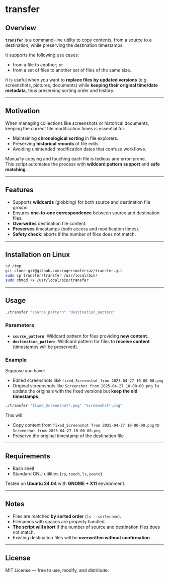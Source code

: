 # transfer

## Overview
**`transfer`** is a command-line utility to copy contents, from
a source to a destination, while preserving the destination timestamps.

It supports the following use cases:

- from a file to another; or
- from a set of files to another set of files of the same size.

It is useful when you want to **replace files by updated versions**
(e.g. screenshots, pictures, documents) while **keeping their original
time/date metadata**, thus preserving sorting order and history.

---

## Motivation

When managing collections like screenshots or historical documents,
keeping the correct file modification times is essential for:

- Maintaining **chronological sorting** in file explorers.
- Preserving **historical records** of file edits.
- Avoiding unintended modification dates that confuse workflows.

Manually copying and touching each file is tedious and error-prone.  
This script automates the process with **wildcard pattern support**
and **safe matching**.

---

## Features
- Supports **wildcards** (globbing) for both source and destination
file groups.
- Ensures **one-to-one correspondence** between source and destination
files.
- **Overwrites** destination file content.
- **Preserves** timestamps (both access and modification times).
- **Safety check**: aborts if the number of files does not match.

---

## Installation on Linux

```bash
cd /tmp
git clone git@github.com:rogeriooferraz/transfer.git
sudo cp transfer/transfer /usr/local/bin/
sudo chmod +x /usr/local/bin/transfer
```

---

## Usage

```bash
./transfer "source_pattern" "destination_pattern"
```

### Parameters
- **`source_pattern`**: Wildcard pattern for files providing
**new content**.
- **`destination_pattern`**: Wildcard pattern for files to
**receive content** (timestamps will be preserved).

### Example

Suppose you have:
- Edited screenshots like
`fixed_Screenshot from 2025-04-27 10-00-00.png`
- Original screenshots like
`Screenshot from 2025-04-27 10-00-00.png`
To update the originals with the fixed versions but
**keep the old timestamps**:

```bash
./transfer "fixed_Screenshot*.png" "Screenshot*.png"
```
This will:
- Copy content from `fixed_Screenshot from 2025-04-27 10-00-00.png`
to `Screenshot from 2025-04-27 10-00-00.png`
- Preserve the original timestamp of the destination file

---

## Requirements

- Bash shell
- Standard GNU utilities (`cp`, `touch`, `ls`, `paste`)

Tested on **Ubuntu 24.04** with **GNOME + X11** environment.

---

## Notes
- Files are matched **by sorted order** (`ls --sort=name`).
- Filenames with spaces are properly handled.
- **The script will abort** if the number of source and destination
files does not match.
- Existing destination files will be
**overwritten without confirmation**.

---

## License

MIT License — free to use, modify, and distribute.
